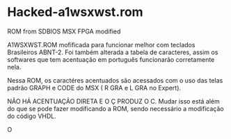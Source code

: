# Hacked-a1wsxwst.rom
 ROM from SDBIOS MSX FPGA modified

A1WSXWST.ROM mofificada para funcionar melhor com teclados
Brasileiros ABNT-2. Foi também alterada a tabela de caracteres, assim
os softwares que tem acentuação em português funcionarão corretamente nela.

Nessa ROM, os caractéres acentuados são acessados com o uso das telas padrão GRAPH 
e CODE do MSX ( R GRA e L GRA no Expert).  

NÃO HÁ ACENTUAÇÃO DIRETA E O Ç PRODUZ O C. Mudar isso está além do que se pode
fazer modificando a ROM, sendo necessário a modificação do código VHDL.

O 
